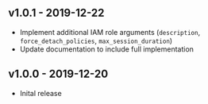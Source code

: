 ## v1.0.1 - 2019-12-22

- Implement additional IAM role arguments (`description`, `force_detach_policies`, `max_session_duration`)
- Update documentation to include full implementation

## v1.0.0 - 2019-12-20

- Inital release
